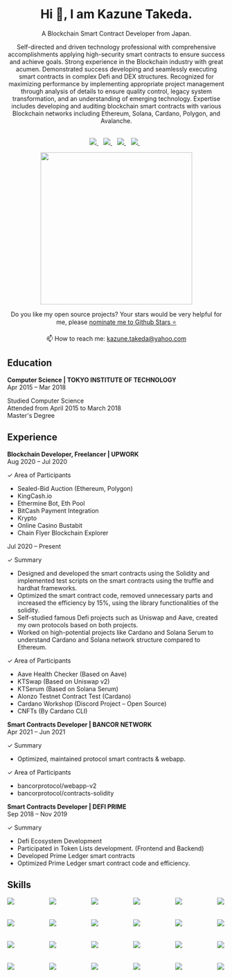 

<h1 align='center'>
  Hi 👋, I am Kazune Takeda.
</h1>

<p align='center'>
  A Blockchain Smart Contract Developer from Japan.
</p>
<p align='center'>
Self-directed and driven technology professional with comprehensive accomplishments applying high-security smart contracts to ensure success and achieve goals. Strong experience in the Blockchain industry with great acumen. Demonstrated success developing and seamlessly executing smart contracts in complex Defi and DEX structures. Recognized for maximizing performance by implementing appropriate project management through analysis of details to ensure quality control, legacy system transformation, and an understanding of emerging technology. Expertise includes developing and auditing blockchain smart contracts with various Blockchain networks including Ethereum, Solana, Cardano, Polygon, and Avalanche.
<br><br>
</p>

<p align='center'>
  
  <a href="https://www.linkedin.com/in/kazunetakeda25/">
    <img src="https://img.shields.io/badge/linkedin-%230077B5.svg?&style=for-the-badge&logo=linkedin&logoColor=white" />
  </a>&nbsp;&nbsp;
  <a href="https://twitter.com/kazunetakeda25">
    <img src="https://img.shields.io/badge/Twitter-1DA1F2?style=for-the-badge&logo=twitter&logoColor=white" />        
  </a>&nbsp;&nbsp;
  <a href="https://facebook.com/kazunetakeda25">
    <img src="https://img.shields.io/badge/Facebook-1877F2?style=for-the-badge&logo=facebook&logoColor=white" />        
  </a>&nbsp;&nbsp;
  <a href="https://t.me/kazunetakeda25">
    <img src="https://img.shields.io/badge/Telegram-2CA5E0?style=for-the-badge&logo=telegram&logoColor=white" />        
  </a>&nbsp;&nbsp;
  
</p>

<p align='center'>
  <a href="#"><img src="https://github-readme-stats.vercel.app/api?username=kazunetakeda25&show_icons=true&count_private=true&theme=dark" width="350"></a>
</p>

<p align='center'>
  Do you like my open source projects? Your stars would be very helpful for me, please <a href='https://stars.github.com/nominate/'>nominate me to Github Stars ⭐</a>
</p>

<p align='center'>
  📫 How to reach me: <a href='mailto:kazune.takeda@yahoo.com'>kazune.takeda@yahoo.com</a>
</p>

## Education

**Computer Science | TOKYO INSTITUTE OF TECHNOLOGY**\
Apr 2015 – Mar 2018

Studied Computer Science\
Attended from April 2015 to March 2018\
Master's Degree

## Experience

**Blockchain Developer, Freelancer | UPWORK**\
Aug 2020 – Jul 2020

✓ Area of Participants
-	Sealed-Bid Auction (Ethereum, Polygon)
-	KingCash.io
-	Ethermine Bot, Eth Pool
-	BitCash Payment Integration
-	Krypto
-	Online Casino Bustabit
-	Chain Flyer Blockchain Explorer

Jul 2020 – Present

✓ Summary
-	Designed and developed the smart contracts using the Solidity and implemented test scripts on the smart contracts using the truffle and hardhat frameworks.
-	Optimized the smart contract code, removed unnecessary parts and increased the efficiency by 15%, using the library functionalities of the solidity.
-	Self-studied famous Defi projects such as Uniswap and Aave, created my own protocols based on both projects.
-	Worked on high-potential projects like Cardano and Solana Serum to understand Cardano and Solana network structure compared to Ethereum.

✓ Area of Participants
-	Aave Health Checker (Based on Aave)
-	KTSwap (Based on Uniswap v2)
-	KTSerum (Based on Solana Serum)
-	Alonzo Testnet Contract Test (Cardano)
-	Cardano Workshop (Discord Project – Open Source)
-	CNFTs (By Cardano CLI)

**Smart Contracts Developer | BANCOR NETWORK**\
Apr 2021 – Jun 2021

✓ Summary
-	Optimized, maintained protocol smart contracts & webapp.

✓ Area of Participants
-	bancorprotocol/webapp-v2
-	bancorprotocol/contracts-solidity

**Smart Contracts Developer | DEFI PRIME**\
Sep 2018 – Nov 2019

✓ Summary
-	Defi Ecosystem Development
-	Participated in Token Lists development. (Frontend and Backend)
-	Developed Prime Ledger smart contracts
-	Optimized Prime Ledger smart contract code and efficiency.

## Skills
<div align="center">
  <div style="display: flex; justify-content: space-between;">
    <img align="left" src="https://img.shields.io/badge/Solidity-e6e6e6?style=for-the-badge&logo=solidity&logoColor=black" />
    <img align="left" src="https://img.shields.io/badge/Rust-black?style=for-the-badge&logo=rust&logoColor=#E57324" />
    <img align="left" src="https://img.shields.io/badge/-Haskell-yellow?style=for-the-badge" />
    <img align="left" src="https://img.shields.io/badge/-Plutus-blue?style=for-the-badge" />
    <img align="left" src="https://img.shields.io/badge/-Smart%20Contracts-green?style=for-the-badge" />
    <img align="left" src="https://img.shields.io/badge/Ethereum-3C3C3D?style=for-the-badge&logo=Ethereum&logoColor=white" />
  </div>
  <br>
  <br>
  <div style="display: flex; justify-content: space-between;">
    <img align="left" src="https://img.shields.io/badge/-Cardano-blue?style=for-the-badge" />
    <img align="left" src="https://img.shields.io/badge/-Solana-%237E7FC8?style=for-the-badge" />
    <img align="left" src="https://img.shields.io/badge/-Polygon-blueviolet?style=for-the-badge" />
    <img align="left" src="https://img.shields.io/badge/chainlink-375BD2?style=for-the-badge&logo=chainlink&logoColor=white" />
    <img align="left" src="https://img.shields.io/badge/Ubuntu-E95420?style=for-the-badge&logo=ubuntu&logoColor=white" />
    <img align="left" src="https://img.shields.io/badge/Amazon AWS-{232F3E}?style=for-the-badge&logo=amazonaws&logoColor=white" />
  </div>
  <br>
  <br>
  <div style="display: flex; justify-content: space-between;">
    <img align="left" src="https://img.shields.io/badge/microsoft%20azure-0089D6?style=for-the-badge&logo=microsoft-azure&logoColor=white" />
    <img align="left" src="https://img.shields.io/badge/Git-F05032?style=for-the-badge&logo=git&logoColor=white" />
    <img align="left" src="https://img.shields.io/badge/Docker-2CA5E0?style=for-the-badge&logo=docker&logoColor=white" />
    <img align="left" src="https://img.shields.io/badge/GraphQl-E10098?style=for-the-badge&logo=graphql&logoColor=white" />
    <img align="left" src="https://img.shields.io/badge/next.js-000000?style=for-the-badge&logo=nextdotjs&logoColor=white" />
    <img align="left" src="https://img.shields.io/badge/React-20232A?style=for-the-badge&logo=react&logoColor=61DAFB" />
  </div>
  <br>
  <br>
  <div style="display: flex; justify-content: space-between;">
    <img align="left" src="https://img.shields.io/badge/Redux-593D88?style=for-the-badge&logo=redux&logoColor=white" />
    <img align="left" src="https://img.shields.io/badge/Node.js-339933?style=for-the-badge&logo=nodedotjs&logoColor=white" />
    <img align="left" src="https://img.shields.io/badge/MongoDB-4EA94B?style=for-the-badge&logo=mongodb&logoColor=white" />
    <img align="left" src="https://img.shields.io/badge/PostgreSQL-316192?style=for-the-badge&logo=postgresql&logoColor=white" />
    <img align="left" src="https://img.shields.io/badge/-DeFi-blue?style=for-the-badge" />
    <img align="left" src="https://img.shields.io/badge/-NFT-green?style=for-the-badge" />
  </div>
</div>
